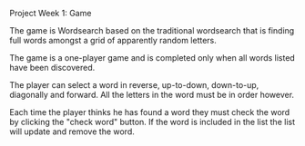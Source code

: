 Project Week 1: Game

The game is Wordsearch based on the traditional wordsearch that is finding full words amongst a grid of apparently random letters.

The game is a one-player game and is completed only when all words listed have been discovered.

The player can select a word in reverse, up-to-down, down-to-up, diagonally and forward. All the letters in the word must be in order however.

Each time the player thinks he has found a word they must check the word by clicking the "check word" button. If the word is included in the list the list will update and remove the word.
